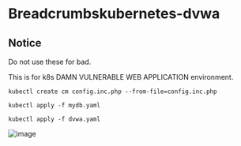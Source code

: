 # Breadcrumbskubernetes-dvwa

## Notice
Do not use these for bad.

This is for k8s DAMN VULNERABLE WEB APPLICATION environment.
```
kubectl create cm config.inc.php --from-file=config.inc.php
```
```
kubectl apply -f mydb.yaml
```
```
kubectl apply -f dvwa.yaml
```

![image](https://github.com/cooloo9871/k8s-dvwa/assets/62133915/e424908d-3d41-4a40-b13e-0e3ac90c125d)
